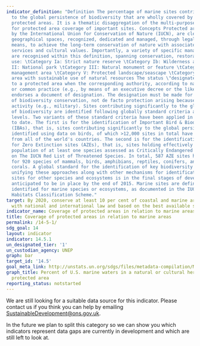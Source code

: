 ```yaml
---
indicator_definition: "Definition The percentage of marine sites contributing significantly
  to the global persistence of biodiversity that are wholly covered by designated
  protected areas. It is a thematic disaggregation of the multi-purpose indicator
  for protected area coverage of important sites. Concepts Protected areas, as defined
  by the International Union for Conservation of Nature (IUCN), are clearly defined
  geographical spaces, recognized, dedicated and managed, through legal or other effective
  means, to achieve the long-term conservation of nature with associated ecosystem
  services and cultural values. Importantly, a variety of specific management objectives
  are recognised within this definition, spanning conservation, restoration, and sustainable
  use: \tCategory Ia: Strict nature reserve \tCategory Ib: Wilderness area \tCategory
  II: National park \tCategory III: Natural monument or feature \tCategory IV: Habitat/species
  management area \tCategory V: Protected landscape/seascape \tCategory VI: Protected
  area with sustainable use of natural resources The status \"designated\" is attributed
  to a protected area when the corresponding authority, according to national legislation
  or common practice (e.g., by means of an executive decree or the like), officially
  endorses a document of designation. The designation must be made for the purpose
  of biodiversity conservation, not de facto protection arising because of some other
  activity (e.g., military). Sites contributing significantly to the global persistence
  of biodiversity are identified following globally standard criteria applied at national
  levels. Two variants of these standard criteria have been applied in all countries
  to date. The first is for the identification of Important Bird & Biodiversity Areas
  (IBAs), that is, sites contributing significantly to the global persistence of biodiversity,
  identified using data on birds, of which >12,000 sites in total have been identified
  from all of the world's countries. The second is for the identification of Alliance
  for Zero Extinction sites (AZEs), that is, sites holding effectively the entire
  population of at least one species assessed as Critically Endangered or Endangered
  on The IUCN Red List of Threatened Species. In total, 587 AZE sites have been identified
  for 920 species of mammals, birds, amphibians, reptiles, conifers, and reef-building
  corals. A global standard for the identification of key biodiversity areas (KBAs)
  unifying these approaches along with other mechanisms for identification of important
  sites for other species and ecosystems is in the final stages of development and
  anticipated to be in place by the end of 2015. Marine sites are defined as those
  identified for marine species or ecosystems, as documented in the IUCN Red List
  Habitats Classification Scheme."
target: By 2020, conserve at least 10 per cent of coastal and marine areas, consistent
  with national and international law and based on the best available scientific information.
indicator_name: Coverage of protected areas in relation to marine areas
title: Coverage of protected areas in relation to marine areas
permalink: /14-5-1/
sdg_goal: 14
layout: indicator
indicator: 14.5.1
un_designated_tier: '1'
un_custodian_agency: UNEP
graph: bar
target_id: '14.5'
goal_meta_link: http://unstats.un.org/sdgs/files/metadata-compilation/Metadata-Goal-14.pdf
graph_title: Percent of U.S. marine waters in a natural or cultural heritage marine
  protected area
reporting_status: notstarted
---
```


We are still looking for a suitable data source for this indicator. Please contact us if you think you can help by emailing <a href="mailto:SustainableDevelopment@ons.gov.uk">SustainableDevelopment@ons.gov.uk</a>.

In the future we plan to split this category so we can show you which indicators represent data gaps are currently in development and which are still left to look at.

